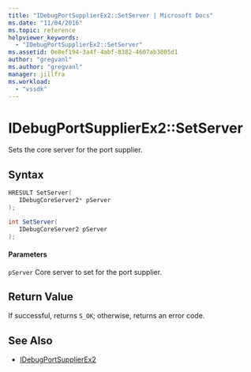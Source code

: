 ```yaml
---
title: "IDebugPortSupplierEx2::SetServer | Microsoft Docs"
ms.date: "11/04/2016"
ms.topic: reference
helpviewer_keywords:
  - "IDebugPortSupplierEx2::SetServer"
ms.assetid: 0e8ef194-3a4f-4abf-8382-4607ab3005d1
author: "gregvanl"
ms.author: "gregvanl"
manager: jillfra
ms.workload:
  - "vssdk"
---
```

# IDebugPortSupplierEx2::SetServer
Sets the core server for the port supplier.

## Syntax

```cpp
HRESULT SetServer(
   IDebugCoreServer2* pServer
);
```

```csharp
int SetServer(
   IDebugCoreServer2 pServer
);
```

#### Parameters
 `pServer`
 Core server to set for the port supplier.

## Return Value
 If successful, returns `S_OK`; otherwise, returns an error code.

## See Also
- [IDebugPortSupplierEx2](../../../extensibility/debugger/reference/idebugportsupplierex2.md)